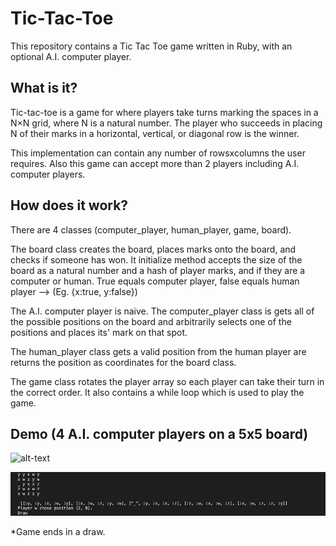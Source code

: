 # Tic-Tac-Toe
This repository contains a Tic Tac Toe game written in Ruby, with an optional A.I. computer player.

## What is it?
Tic-tac-toe is a game for where players take turns marking the spaces in a N×N grid, where N is a natural number. The player who succeeds in placing N of their marks in a horizontal, vertical, or diagonal row is the winner. 

This implementation can contain any number of rowsxcolumns the user requires. Also this game can accept more than 2 players including A.I. computer players.

## How does it work?
There are 4 classes (computer_player, human_player, game, board). 

The board class creates the board, places marks onto the board, and checks if someone has won. It initialize method accepts the size of the board as a natural number and a hash of player marks, and if they are a computer or human. True equals computer player, false equals human player --> (Eg. {x:true, y:false})

The A.I. computer player is naive. The computer_player class is gets all of the possible positions on the board and arbitrarily selects one of the positions and places its' mark on that spot. 

The human_player class gets a valid position from the human player are returns the position as coordinates for the board class.

The game class rotates the player array so each player can take their turn in the correct order. It also contains a while loop which is used to play the game.

## Demo (4 A.I. computer players on a 5x5 board)
![alt-text](https://media.giphy.com/media/Sr3LBhy05LYMCsszu3/giphy.gif)

![alt-text](https://github.com/ranveer4744/Tic-Tac-Toe/blob/master/screenshot_tic.png)

*Game ends in a draw.
